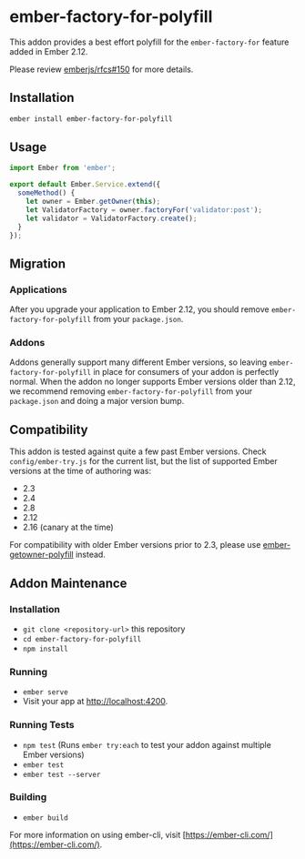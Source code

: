 # ember-factory-for-polyfill

This addon provides a best effort polyfill for the `ember-factory-for` feature added in Ember 2.12.

Please review [emberjs/rfcs#150](https://github.com/emberjs/rfcs/blob/master/text/0150-factory-for.md) for more details.

## Installation

```sh
ember install ember-factory-for-polyfill
```

## Usage

```javascript
import Ember from 'ember';

export default Ember.Service.extend({
  someMethod() {
    let owner = Ember.getOwner(this);
    let ValidatorFactory = owner.factoryFor('validator:post');
    let validator = ValidatorFactory.create();
  }
});
```

## Migration

### Applications

After you upgrade your application to Ember 2.12, you should remove `ember-factory-for-polyfill` from
your `package.json`.

### Addons

Addons generally support many different Ember versions, so leaving `ember-factory-for-polyfill` in
place for consumers of your addon is perfectly normal.  When the addon no longer supports Ember
versions older than 2.12, we recommend removing `ember-factory-for-polyfill` from your `package.json`
and doing a major version bump.

## Compatibility

This addon is tested against quite a few past Ember versions. Check `config/ember-try.js` for the current list, but
the list of supported Ember versions at the time of authoring was:

* 2.3
* 2.4
* 2.8
* 2.12
* 2.16 (canary at the time)

For compatibility with older Ember versions prior to 2.3, please use [ember-getowner-polyfill](https://github.com/rwjblue/ember-getowner-polyfill) instead.

## Addon Maintenance

### Installation

* `git clone <repository-url>` this repository
* `cd ember-factory-for-polyfill`
* `npm install`

### Running

* `ember serve`
* Visit your app at [http://localhost:4200](http://localhost:4200).

### Running Tests

* `npm test` (Runs `ember try:each` to test your addon against multiple Ember versions)
* `ember test`
* `ember test --server`

### Building

* `ember build`

For more information on using ember-cli, visit [https://ember-cli.com/](https://ember-cli.com/).
